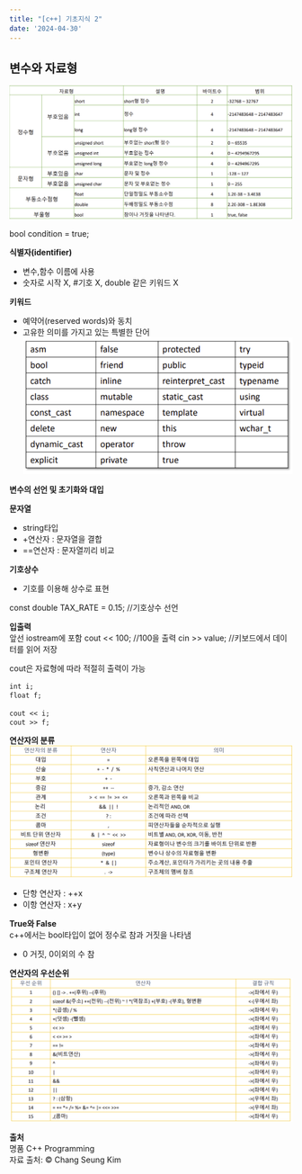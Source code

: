 ```yaml
---
title: "[c++] 기초지식 2"
date: '2024-04-30'
---
```

## 변수와 자료형
![alt text](image-1.png)

bool condition = true;

__식별자(identifier)__
- 변수,함수 이름에 사용
- 숫자로 시작 X, #기호 X, double 같은 키워드 X

__키워드__
- 예약어(reserved words)와 동치
- 고유한 의미를 가지고 있는 특별한 단어
![alt text](image-2.png)

__변수의 선언 및 초기화와 대입__

__문자열__
- string타입
- +연산자 : 문자열을 결합
- ==연산자 : 문자열끼리 비교

__기호상수__
- 기호를 이용해 상수로 표현

const double TAX_RATE = 0.15; //기호상수 선언

__입출력__  
앞선 iostream에 포함
cout << 100; //100을 출력
cin >> value; //키보드에서 데이터를 읽어 저장

cout은 자료형에 따라 적절히 출력이 가능
```
int i;
float f;

cout << i;
cout >> f;
```

__연산자의 분류__
![alt text](image-3.png)

- 단항 연산자 : ++x
- 이항 연산자 : x+y

__True와 False__  
c++에서는 bool타입이 없어 정수로 참과 거짓을 나타냄
- 0 거짓, 0이외의 수 참

__연산자의 우선순위__
![alt text](image-4.png)


__출처__  
명품 C++ Programming  
자료 출처: © Chang Seung Kim